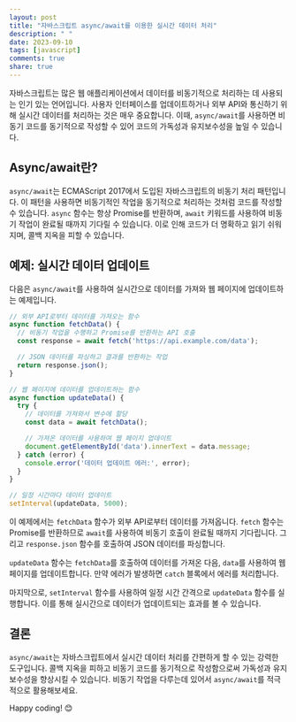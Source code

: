 ```yaml
---
layout: post
title: "자바스크립트 async/await를 이용한 실시간 데이터 처리"
description: " "
date: 2023-09-10
tags: [javascript]
comments: true
share: true
---
```


자바스크립트는 많은 웹 애플리케이션에서 데이터를 비동기적으로 처리하는 데 사용되는 인기 있는 언어입니다. 사용자 인터페이스를 업데이트하거나 외부 API와 통신하기 위해 실시간 데이터를 처리하는 것은 매우 중요합니다. 이때, `async/await`를 사용하면 비동기 코드를 동기적으로 작성할 수 있어 코드의 가독성과 유지보수성을 높일 수 있습니다.

## Async/await란?

`async/await`는 ECMAScript 2017에서 도입된 자바스크립트의 비동기 처리 패턴입니다. 이 패턴을 사용하면 비동기적인 작업을 동기적으로 처리하는 것처럼 코드를 작성할 수 있습니다. `async` 함수는 항상 Promise를 반환하며, `await` 키워드를 사용하여 비동기 작업이 완료될 때까지 기다릴 수 있습니다. 이로 인해 코드가 더 명확하고 읽기 쉬워지며, 콜백 지옥을 피할 수 있습니다.

## 예제: 실시간 데이터 업데이트

다음은 `async/await`를 사용하여 실시간으로 데이터를 가져와 웹 페이지에 업데이트하는 예제입니다.

```javascript
// 외부 API로부터 데이터를 가져오는 함수
async function fetchData() {
  // 비동기 작업을 수행하고 Promise를 반환하는 API 호출
  const response = await fetch('https://api.example.com/data');

  // JSON 데이터를 파싱하고 결과를 반환하는 작업
  return response.json();
}

// 웹 페이지에 데이터를 업데이트하는 함수
async function updateData() {
  try {
    // 데이터를 가져와서 변수에 할당
    const data = await fetchData();

    // 가져온 데이터를 사용하여 웹 페이지 업데이트
    document.getElementById('data').innerText = data.message;
  } catch (error) {
    console.error('데이터 업데이트 에러:', error);
  }
}

// 일정 시간마다 데이터 업데이트
setInterval(updateData, 5000);
```

이 예제에서는 `fetchData` 함수가 외부 API로부터 데이터를 가져옵니다. `fetch` 함수는 Promise를 반환하므로 `await`를 사용하여 비동기 호출이 완료될 때까지 기다립니다. 그리고 `response.json` 함수를 호출하여 JSON 데이터를 파싱합니다.

`updateData` 함수는 `fetchData`를 호출하여 데이터를 가져온 다음, `data`를 사용하여 웹 페이지를 업데이트합니다. 만약 에러가 발생하면 `catch` 블록에서 에러를 처리합니다.

마지막으로, `setInterval` 함수를 사용하여 일정 시간 간격으로 `updateData` 함수를 실행합니다. 이를 통해 실시간으로 데이터가 업데이트되는 효과를 볼 수 있습니다.

## 결론

`async/await`는 자바스크립트에서 실시간 데이터 처리를 간편하게 할 수 있는 강력한 도구입니다. 콜백 지옥을 피하고 비동기 코드를 동기적으로 작성함으로써 가독성과 유지보수성을 향상시킬 수 있습니다. 비동기 작업을 다루는데 있어서 `async/await`를 적극적으로 활용해보세요.

Happy coding! 😊